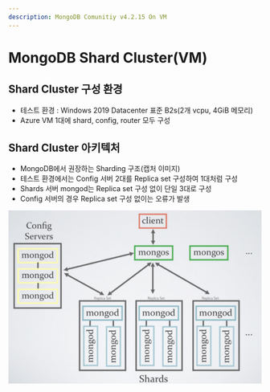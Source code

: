 ```yaml
---
description: MongoDB Comunitiy v4.2.15 On VM
---
```


# MongoDB Shard Cluster\(VM\)

## Shard Cluster 구성 환경 

* 테스트 환경 : Windows 2019 Datacenter 표준 B2s\(2개 vcpu, 4GiB 메모리\)
* Azure VM 1대에 shard, config, router 모두 구성

## Shard Cluster 아키텍처

* MongoDB에서 권장하는 Sharding 구조\(캡처 이미지\) 
* 테스트 환경에서는 Config 서버 2대를 Replica set 구성하여 1대처럼 구성
* Shards 서버 mongod는 Replica set 구성 없이 단일 3대로 구성
* Config 서버의 경우 Replica set 구성 없이는 오류가 발생 

![](../../../.gitbook/assets/mongo_archi.png)



